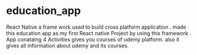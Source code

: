 # education_app
React Native a frame work used to build cross platform application . made this education app as my first React native Project  by using this framework .
App conataing 4 Activities gives you courses of udemy platform. also it gives all information about udemy and its courses.  
